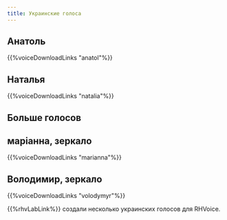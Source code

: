 ```yaml
---
title: Украинские голоса
---
```


## Анатоль
{{%voiceDownloadLinks "anatol"%}}

## Наталья
{{%voiceDownloadLinks "natalia"%}}

## Больше голосов

## маріанна, зеркало
{{%voiceDownloadLinks "marianna"%}}

## Володимир, зеркало
{{%voiceDownloadLinks "volodymyr"%}}

{{%rhvLabLink%}} создали несколько украинских голосов для RHVoice.
